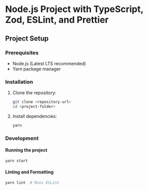 # Node.js Project with TypeScript, Zod, ESLint, and Prettier

## Project Setup

### Prerequisites
- Node.js (Latest LTS recommended)
- Yarn package manager

### Installation

1. Clone the repository:
   ```sh
   git clone <repository-url>
   cd <project-folder>
   ```

2. Install dependencies:
   ```sh
   yarn
   ```

### Development

#### Running the project
```sh
yarn start
```

#### Linting and Formatting
```sh
yarn lint  # Runs ESLint
```

